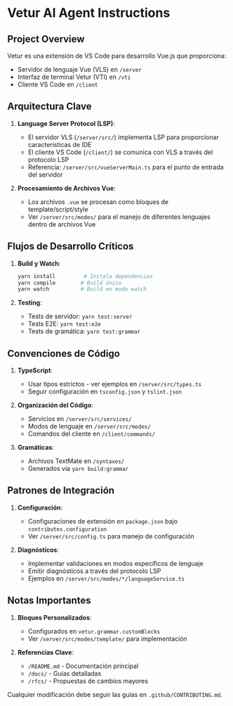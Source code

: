 # Vetur AI Agent Instructions

## Project Overview
Vetur es una extensión de VS Code para desarrollo Vue.js que proporciona:
- Servidor de lenguaje Vue (VLS) en `/server`
- Interfaz de terminal Vetur (VTI) en `/vti`
- Cliente VS Code en `/client`

## Arquitectura Clave
1. **Language Server Protocol (LSP)**:
   - El servidor VLS (`/server/src/`) implementa LSP para proporcionar características de IDE
   - El cliente VS Code (`/client/`) se comunica con VLS a través del protocolo LSP
   - Referencia: `/server/src/vueServerMain.ts` para el punto de entrada del servidor

2. **Procesamiento de Archivos Vue**:
   - Los archivos `.vue` se procesan como bloques de template/script/style
   - Ver `/server/src/modes/` para el manejo de diferentes lenguajes dentro de archivos Vue

## Flujos de Desarrollo Críticos

1. **Build y Watch**:
   ```bash
   yarn install         # Instala dependencias 
   yarn compile        # Build único
   yarn watch          # Build en modo watch
   ```

2. **Testing**:
   - Tests de servidor: `yarn test:server`
   - Tests E2E: `yarn test:e2e`
   - Tests de gramática: `yarn test:grammar`

## Convenciones de Código

1. **TypeScript**:
   - Usar tipos estrictos - ver ejemplos en `/server/src/types.ts`
   - Seguir configuración en `tsconfig.json` y `tslint.json`

2. **Organización del Código**:
   - Servicios en `/server/src/services/`
   - Modos de lenguaje en `/server/src/modes/`
   - Comandos del cliente en `/client/commands/`

3. **Gramáticas**:
   - Archivos TextMate en `/syntaxes/`
   - Generados vía `yarn build:grammar`

## Patrones de Integración

1. **Configuración**:
   - Configuraciones de extensión en `package.json` bajo `contributes.configuration`
   - Ver `/server/src/config.ts` para manejo de configuración

2. **Diagnósticos**:
   - Implementar validaciones en modos específicos de lenguaje
   - Emitir diagnósticos a través del protocolo LSP
   - Ejemplos en `/server/src/modes/*/languageService.ts`

## Notas Importantes

1. **Bloques Personalizados**:
   - Configurados en `vetur.grammar.customBlocks`
   - Ver `/server/src/modes/template/` para implementación

2. **Referencias Clave**:
   - `/README.md` - Documentación principal
   - `/docs/` - Guías detalladas
   - `/rfcs/` - Propuestas de cambios mayores

Cualquier modificación debe seguir las guías en `.github/CONTRIBUTING.md`.